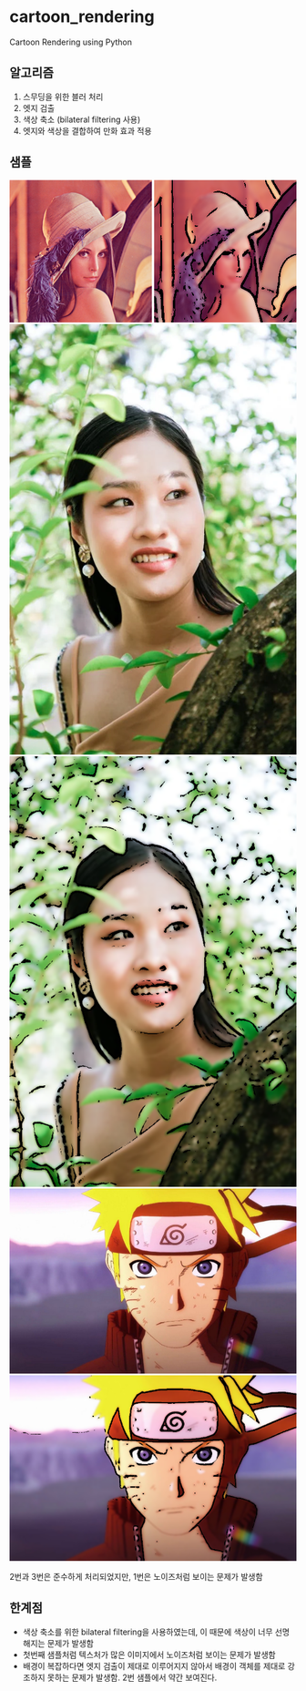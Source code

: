 # cartoon_rendering
Cartoon Rendering using Python

## 알고리즘
1. 스무딩을 위한 블러 처리
2. 엣지 검출
3. 색상 축소 (bilateral filtering 사용)
4. 엣지와 색상을 결합하여 만화 효과 적용

## 샘플
![sample1.png](sample1.png) ![sample1_catooned.png](sample1_cartooned.png)  
![sample2.png](sample2.png) ![sample2_catooned.png](sample2_cartooned.png)  
![sample3.png](sample3.png) ![sample3_catooned.png](sample3_cartooned.png)  

2번과 3번은 준수하게 처리되었지만, 1번은 노이즈처럼 보이는 문제가 발생함

## 한계점
- 색상 축소를 위한 bilateral filtering을 사용하였는데, 이 때문에 색상이 너무 선명해지는 문제가 발생함
- 첫번째 샘플처럼 텍스처가 많은 이미지에서 노이즈처럼 보이는 문제가 발생함
- 배경이 복잡하다면 엣지 검출이 제대로 이루어지지 않아서 배경이 객체를 제대로 강조하지 못하는 문제가 발생함. 2번 샘플에서 약간 보여진다.
